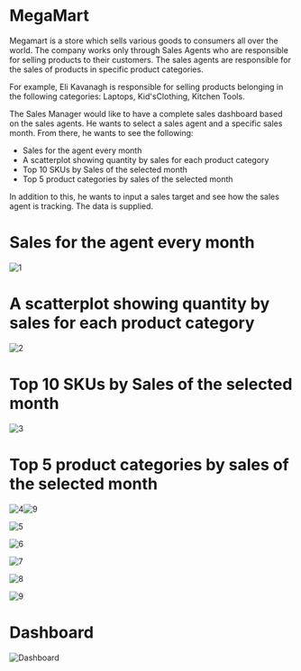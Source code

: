 # MegaMart

Megamart is a store which sells various goods to consumers all over the world. The company works only through Sales Agents who are responsible for selling products to their customers. The sales agents are responsible for the sales of products in specific product categories.

For example, Eli Kavanagh is responsible for selling products belonging in the following categories: Laptops, Kid'sClothing, Kitchen Tools.

The Sales Manager would like to have a complete sales dashboard based on the sales agents. He wants to select a sales agent and a specific sales month. From there, he wants to see the following:

* Sales for the agent every month
* A scatterplot showing quantity by sales for each product category
* Top 10 SKUs by Sales of the selected month
* Top 5 product categories by sales of the selected month

In addition to this, he wants to input a sales target and see how the sales agent is tracking. The data is supplied.

# Sales for the agent every month

![1](https://user-images.githubusercontent.com/125029514/220944712-3029fb92-31b2-4943-ade0-da68f892855f.jpeg)

# A scatterplot showing quantity by sales for each product category

![2](https://user-images.githubusercontent.com/125029514/220944763-c38b9067-364f-47f0-801c-7b148a8bf445.jpeg)

# Top 10 SKUs by Sales of the selected month

![3](https://user-images.githubusercontent.com/125029514/220944844-a542ad4a-6b0e-40e5-b0e3-31b8dc6467aa.jpeg)

# Top 5 product categories by sales of the selected month

![4](https://user-images.githubusercontent.com/125029514/220945288-09d2f757-296c-43e9-bdd7-4d481aa3743d.jpeg)![9](https://user-images.githubusercontent.com/125029514/220945333-bd4555cc-acf5-4058-a252-d04e0994808a.jpeg)

![5](https://user-images.githubusercontent.com/125029514/220945295-59c15005-20ec-4edb-bfb6-ed1dcefc36f5.jpeg)

![6](https://user-images.githubusercontent.com/125029514/220945412-bee7f7be-071e-4ff5-b874-883a04f667ac.jpeg)

![7](https://user-images.githubusercontent.com/125029514/220945440-0a336214-070d-4bcb-a458-a7546c702ec9.jpeg)

![8](https://user-images.githubusercontent.com/125029514/220945466-bf63efc1-12c4-4621-bc43-a47c01e3534d.jpeg)

![9](https://user-images.githubusercontent.com/125029514/220945488-a377bb6c-4917-4a47-8a89-8fefd9e027b1.jpeg)

# Dashboard

![Dashboard](https://user-images.githubusercontent.com/125029514/220945541-154de052-c3c4-4c53-9730-0e734cac7dd9.jpeg)







